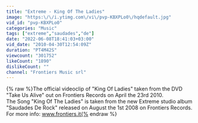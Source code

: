 ```yaml
---
title: "Extreme - King Of The Ladies"
image: "https:\/\/i.ytimg.com\/vi\/pvp-KBXPLo0\/hqdefault.jpg"
vid_id: "pvp-KBXPLo0"
categories: "Music"
tags: ["extreme","saudades","de"]
date: "2022-06-08T18:41:03+03:00"
vid_date: "2010-04-30T12:54:09Z"
duration: "PT4M42S"
viewcount: "301752"
likeCount: "1890"
dislikeCount: ""
channel: "Frontiers Music srl"
---
```

{% raw %}The official videoclip of &quot;King Of Ladies&quot; taken from the DVD &quot;Take Us Alive&quot; out on Frontiers Records on April the 23rd 2010.<br />The Song &quot;King Of The Ladies&quot; is taken from the new Extreme studio album &quot;Saudades De Rock&quot; released on August the 1st 2008 on Frontiers Records.<br />For more info: www.frontiers.it{% endraw %}
